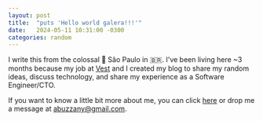 ```yaml
---
layout: post
title:  "puts 'Hello world galera!!!'"
date:   2024-05-11 10:31:00 -0300
categories: random
---
```


I write this from the colossal 📍 São Paulo in 🇧🇷. I've been living here ~3 months because my job at [Vest](https://vest.investments) and 
I created my blog to share my random ideas, discuss technology, and share my experience as a Software Engineer/CTO.

If you want to know a little bit more about me, you can click [here](/about) or drop me a message at abuzzany@gmail.com.